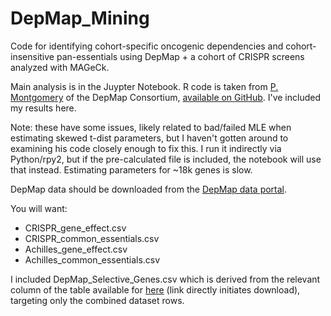 # DepMap_Mining
Code for identifying cohort-specific oncogenic dependencies and cohort-insensitive pan-essentials using DepMap + a cohort of CRISPR screens analyzed with MAGeCk.

Main analysis is in the Juypter Notebook. R code is taken from [P. Montgomery](https://forum.depmap.org/t/normlrt-code-availability/436/5) of the DepMap Consortium, [available on GitHub](https://gist.github.com/pgm/92bf5b9e3c80187da1ed14618abc4dc9). I've included my results here.

Note: these have some issues, likely related to bad/failed MLE when estimating skewed t-dist parameters, but I haven't gotten around to examining his code closely enough to fix this. I run it indirectly via Python/rpy2, but if the pre-calculated file is included, the notebook will use that instead. Estimating parameters for ~18k genes is slow.

DepMap data should be downloaded from the [DepMap data portal](https://depmap.org/portal/download/all/).

You will want:
* CRISPR_gene_effect.csv
* CRISPR_common_essentials.csv
* Achilles_gene_effect.csv
* Achilles_common_essentials.csv

I included DepMap_Selective_Genes.csv which is derived from the relevant column of the table available for [here](https://depmap.org/portal/api/download/gene_dep_summary) (link directly initiates download), targeting only the combined dataset rows.
